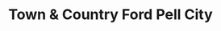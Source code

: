 ---
title: "Town & Country Ford Pell City"
url: /pell-city/town-and-country-ford-pell-city/
shop: car
---